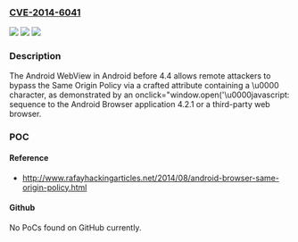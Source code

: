 ### [CVE-2014-6041](https://cve.mitre.org/cgi-bin/cvename.cgi?name=CVE-2014-6041)
![](https://img.shields.io/static/v1?label=Product&message=n%2Fa&color=blue)
![](https://img.shields.io/static/v1?label=Version&message=n%2Fa&color=blue)
![](https://img.shields.io/static/v1?label=Vulnerability&message=n%2Fa&color=brighgreen)

### Description

The Android WebView in Android before 4.4 allows remote attackers to bypass the Same Origin Policy via a crafted attribute containing a \u0000 character, as demonstrated by an onclick="window.open('\u0000javascript: sequence to the Android Browser application 4.2.1 or a third-party web browser.

### POC

#### Reference
- http://www.rafayhackingarticles.net/2014/08/android-browser-same-origin-policy.html

#### Github
No PoCs found on GitHub currently.

